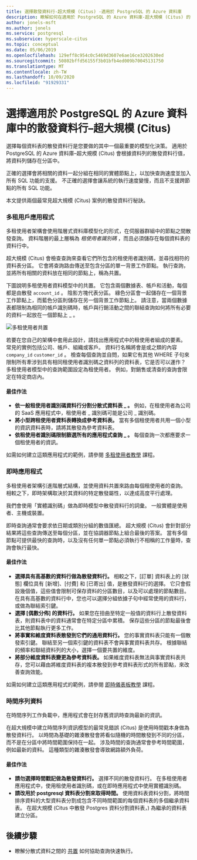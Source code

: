 ```yaml
---
title: 選擇散發資料行-超大規模 (Citus) -適用於 PostgreSQL 的 Azure 資料庫
description: 瞭解如何在適用於 PostgreSQL 的 Azure 資料庫-超大規模 (Citus) 的常見案例中選擇散發資料行。
author: jonels-msft
ms.author: jonels
ms.service: postgresql
ms.subservice: hyperscale-citus
ms.topic: conceptual
ms.date: 05/06/2019
ms.openlocfilehash: 129eff8c954c0c5469d3607e6ae16ce3202630ed
ms.sourcegitcommit: 50802bffd56155f3b01bfb4ed009b70045131750
ms.translationtype: MT
ms.contentlocale: zh-TW
ms.lasthandoff: 10/09/2020
ms.locfileid: "91929331"
---
```

# <a name="choose-distribution-columns-in-azure-database-for-postgresql--hyperscale-citus"></a>選擇適用於 PostgreSQL 的 Azure 資料庫中的散發資料行–超大規模 (Citus) 

選擇每個資料表的散發資料行是您要做的其中一個最重要的模型化決策。 適用於 PostgreSQL 的 Azure 資料庫–超大規模 (Citus) 會根據資料列的散發資料行值，將資料列儲存在分區中。

正確的選擇會將相關的資料一起分組在相同的實體節點上，以加快查詢速度並加入所有 SQL 功能的支援。 不正確的選擇會讓系統的執行速度變慢，而且不支援跨節點的所有 SQL 功能。

本文提供兩個最常見超大規模 (Citus) 案例的散發資料行秘訣。

### <a name="multi-tenant-apps"></a>多租用戶應用程式

多租使用者架構會使用階層式資料庫模型化的形式，在伺服器群組中的節點之間散發查詢。 資料階層的最上層稱為 *租使用者識別碼* ，而且必須儲存在每個資料表的資料行中。

超大規模 (Citus) 會檢查查詢來查看它們所包含的租使用者識別碼，並尋找相符的資料表分區。 它會將查詢路由傳送至包含分區的單一背景工作節點。 執行查詢，並將所有相關的資料放在相同的節點上，稱為共置。

下圖說明多租使用者資料模型中的共置。 它包含兩個數據表、帳戶和活動，每個都是由散發 `account_id` 。 陰影方塊代表分區。 綠色分區會一起儲存在一個背景工作節點上，而藍色分區則儲存在另一個背景工作節點上。 請注意，當兩個數據表都限制為相同的帳戶識別碼時，帳戶與行銷活動之間的聯結查詢如何將所有必要的資料一起放在一個節點上 \_ 。

![多租使用者共置](media/concepts-hyperscale-choosing-distribution-column/multi-tenant-colocation.png)

若要在您自己的架構中套用此設計，請找出應用程式中的租使用者組成的要素。 常見的實例包括公司、帳戶、組織或客戶。 資料行名稱將會是或之類的內容 `company_id` `customer_id` 。 檢查每個查詢並自問，如果它有其他 WHERE 子句來限制所有牽涉到具有相同租使用者識別碼之資料列的資料表，它是否可以運作？
多租使用者模型中的查詢範圍設定為租使用者。 例如，對銷售或清查的查詢會限定在特定商店內。

#### <a name="best-practices"></a>最佳作法

-   **依一般租使用者識別碼資料行分割分散式資料表 \_ 。** 例如，在租使用者為公司的 SaaS 應用程式中，租使用者 \_ 識別碼可能是公司 \_ 識別碼。
-   **將小型跨租使用者資料表轉換成參考資料表。** 當有多個租使用者共用一個小型的資訊資料表時，請將其散發為參考資料表。
-   **依租使用者識別碼限制篩選所有的應用程式查詢 \_ 。** 每個查詢一次都應要求一個租使用者的資訊。

如需如何建立這類應用程式的範例，請參閱 [多租使用者教學](./tutorial-design-database-hyperscale-multi-tenant.md) 課程。

### <a name="real-time-apps"></a>即時應用程式

多租使用者架構引進階層式結構，並使用資料共置來路由每個租使用者的查詢。 相較之下，即時架構取決於其資料的特定散發屬性，以達成高度平行處理。

我們會使用「實體識別碼」做為即時模型中散發資料行的詞彙。 一般實體是使用者、主機或裝置。

即時查詢通常會要求依日期或類別分組的數值匯總。 超大規模 (Citus) 會針對部分結果將這些查詢傳送至每個分區，並在協調器節點上組合最後的答案。 當有多個節點可提供最快的查詢時，以及沒有任何單一節點必須執行不相稱的工作量時，查詢會執行最快。

#### <a name="best-practices"></a>最佳作法

-   **選擇具有高基數的資料行做為散發資料行。** 相較之下，[訂單] 資料表上的 [狀態] 欄位具有 [新增]、[付費] 和 [已寄出] 值，是散發資料行的選擇。 它只會假設幾個值，這些值會限制可保存資料的分區數目，以及可以處理的節點數目。 在具有高基數的資料行中，您也可以選擇分組依據子句中經常使用的資料行，或做為聯結索引鍵。
-   **選擇 [偶數分佈] 的資料行。** 如果您在扭曲至特定一般值的資料行上散發資料表，則資料表中的資料通常會在特定分區中累積。 保存這些分區的節點最後會比其他節點執行更多工作。
-   **將事實和維度資料表散發到它們的通用資料行。**
    您的事實資料表只能有一個散發索引鍵。 聯結至另一個索引鍵的資料表不會與事實資料表共存。 根據聯結的頻率和聯結資料列的大小，選擇一個要共置的維度。
-   **將部分維度資料表變更為參考資料表。** 如果維度資料表無法與事實資料表共存，您可以藉由將維度資料表的複本散發到參考資料表形式的所有節點，來改善查詢效能。

如需如何建立這類應用程式的範例，請參閱 [即時儀表板教學](./tutorial-design-database-hyperscale-realtime.md) 課程。

### <a name="time-series-data"></a>時間序列資料

在時間序列工作負載中，應用程式會在封存舊資訊時查詢最新的資訊。

在超大規模中建立時間序列資訊模型的最常見錯誤 (Citus) 是使用時間戳本身做為散發資料行。 以時間為基礎的雜湊散發會將看似隨機的時間散發到不同的分區，而不是在分區中將時間範圍保持在一起。 涉及時間的查詢通常會參考時間範圍，例如最新的資料。 這種類型的雜湊散發會導致網路額外負荷。

#### <a name="best-practices"></a>最佳作法

-   **請勿選擇時間戳記做為散發資料行。** 選擇不同的散發資料行。 在多租使用者應用程式中，使用租使用者識別碼，或在即時應用程式中使用實體識別碼。
-   **請改用於 postgresql 資料表分割來取得時間。** 使用資料表資料分割，將時間排序資料的大型資料表分割成包含不同時間範圍的每個資料表的多個繼承資料表。 在超大規模 (Citus 中散發 Postgres 資料分割資料表，) 為繼承的資料表建立分區。

## <a name="next-steps"></a>後續步驟
- 瞭解分散式資料之間的 [共置](concepts-hyperscale-colocation.md) 如何協助查詢快速執行。
